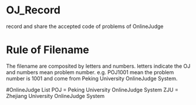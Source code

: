 # OJ_Record
record and share the accepted code of problems of OnlineJudge

# Rule of Filename
The filename are composited by letters and numbers. letters indicate the OJ and numbers mean problem number. e.g. POJ1001 mean the problem number is 1001 and come from Peking University OnlineJudge System.

#OnlineJudge List
POJ = Peking University OnlineJudge System
ZJU = Zhejiang University OnlineJudge System
